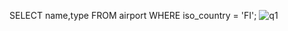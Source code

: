 SELECT name,type FROM airport 
WHERE iso_country = 'FI';
![q1](https://github.com/user-attachments/assets/9fef7dff-8950-4002-8a7d-6a439b26a598)
